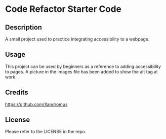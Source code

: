 # Code Refactor Starter Code
## Description
A small project used to practice integrating accessibility to a webpage.


## Usage
This project can be used by beginners as a reference to adding accessibility to pages. A picture in the images file has been added to show the alt tag at work. 

## Credits
https://github.com/Xandromus

## License
Please refer to the LICENSE in the repo.




